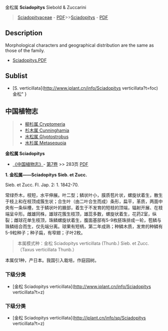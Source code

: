 金松属 **Sciadopitys** Siebold & Zuccarini

> [Sciadopityaceae](http://www.iplant.cn/info/Sciadopityaceae?t=foc) - [PDF](http://www.iplant.cn/foc/pdf/Sciadopityaceae.pdf)>>[Sciadopitys](http://www.iplant.cn/info/Sciadopitys?t=foc) - [PDF](http://www.iplant.cn/foc/pdf/Sciadopitys.pdf)

## Description

Morphological characters and geographical distribution are the same as those of the family.

* [Sciadopitys.PDF](http://www.iplant.cn/foc/pdf/Sciadopitys.pdf)

## Sublist

* [S.  verticillata](http://www.iplant.cn/info/Sciadopitys verticillata?t=foc) 金松"
}

## 中国植物志

> * [柳杉属  Cryptomeria](http://www.iplant.cn/info/Cryptomeria?t=z)
> * [杉木属  Cunninghamia](http://www.iplant.cn/info/Cunninghamia?t=z)
> * [水松属  Glyptostrobus](http://www.iplant.cn/info/Glyptostrobus?t=z)
> * [水杉属  Metasequoia](http://www.iplant.cn/info/Metasequoia?t=z)

**金松属 Sciadopitys**

* [《中国植物志》](http://www.iplant.cn/frps)- [第7卷](http://www.iplant.cn/frps/vol/7) >> 283页 [PDF](http://www.iplant.cn/frps/pdf/7/283y.pdf)

**1. 金松属——Sciadopitys Sieb. et Zucc.**

Sieb. et Zucc. Fl. Jap. 2: 1. 1842-70.

常绿乔木，枝短，水平伸展。叶二型；鳞状叶小，膜质苞片状，螺旋状着生，散生于枝上和在枝顶成簇生状；合生叶（由二叶合生而成）条形，扁平，革质，两面中央有一条纵槽，生于鳞状叶的腋部，着生于不发育的短枝的顶端，辐射开展、在枝端呈伞形。雌雄同株，雄球花簇生枝顶，雄蕊多数，螺旋状着生，花药2室，纵裂；雌球花单生枝顶，珠鳞螺旋状着生，腹面基部有5-9枚胚珠排成一轮，苞鳞与珠鳞结合而生，仅先端分离。球果有短柄，第二年成熟；种鳞木质，发育的种鳞有5-9粒种子；种子扁，有窄翅；子叶2枚。

> 本属模式种：金松 Sciadopitys verticillata (Thunb.) Sieb. et Zucc.（Taxus verticillata Thunb.）

本属仅1种，产日本。我国引入栽培，作庭园树。

### 下级分类
* [金松  Sciadopitys verticillata](http://www.iplant.cn/info/Sciadopitys verticillata?t=z)

### 下级分类
* [金松  Sciadopitys verticillata](http://iplant.cn/info/sp/Sciadopitys verticillata?t=z)
